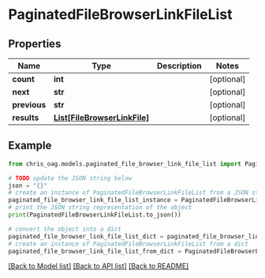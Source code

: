 # PaginatedFileBrowserLinkFileList


## Properties

Name | Type | Description | Notes
------------ | ------------- | ------------- | -------------
**count** | **int** |  | [optional] 
**next** | **str** |  | [optional] 
**previous** | **str** |  | [optional] 
**results** | [**List[FileBrowserLinkFile]**](FileBrowserLinkFile.md) |  | [optional] 

## Example

```python
from chris_oag.models.paginated_file_browser_link_file_list import PaginatedFileBrowserLinkFileList

# TODO update the JSON string below
json = "{}"
# create an instance of PaginatedFileBrowserLinkFileList from a JSON string
paginated_file_browser_link_file_list_instance = PaginatedFileBrowserLinkFileList.from_json(json)
# print the JSON string representation of the object
print(PaginatedFileBrowserLinkFileList.to_json())

# convert the object into a dict
paginated_file_browser_link_file_list_dict = paginated_file_browser_link_file_list_instance.to_dict()
# create an instance of PaginatedFileBrowserLinkFileList from a dict
paginated_file_browser_link_file_list_from_dict = PaginatedFileBrowserLinkFileList.from_dict(paginated_file_browser_link_file_list_dict)
```
[[Back to Model list]](../README.md#documentation-for-models) [[Back to API list]](../README.md#documentation-for-api-endpoints) [[Back to README]](../README.md)


